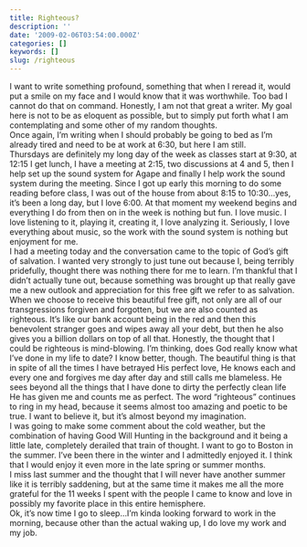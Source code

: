 ```yaml
---
title: Righteous?
description: ''
date: '2009-02-06T03:54:00.000Z'
categories: []
keywords: []
slug: /righteous
---
```


I want to write something profound, something that when I reread it, would put a smile on my face and I would know that it was worthwhile. Too bad I cannot do that on command. Honestly, I am not that great a writer. My goal here is not to be as eloquent as possible, but to simply put forth what I am contemplating and some other of my random thoughts.  
Once again, I’m writing when I should probably be going to bed as I’m already tired and need to be at work at 6:30, but here I am still.  
Thursdays are definitely my long day of the week as classes start at 9:30, at 12:15 I get lunch, I have a meeting at 2:15, two discussions at 4 and 5, then I help set up the sound system for Agape and finally I help work the sound system during the meeting. Since I got up early this morning to do some reading before class, I was out of the house from about 8:15 to 10:30…yes, it’s been a long day, but I love 6:00. At that moment my weekend begins and everything I do from then on in the week is nothing but fun. I love music. I love listening to it, playing it, creating it, I love analyzing it. Seriously, I love everything about music, so the work with the sound system is nothing but enjoyment for me.  
I had a meeting today and the conversation came to the topic of God’s gift of salvation. I wanted very strongly to just tune out because I, being terribly pridefully, thought there was nothing there for me to learn. I’m thankful that I didn’t actually tune out, because something was brought up that really gave me a new outlook and appreciation for this free gift we refer to as salvation. When we choose to receive this beautiful free gift, not only are all of our transgressions forgiven and forgotten, but we are also counted as righteous. It’s like our bank account being in the red and then this benevolent stranger goes and wipes away all your debt, but then he also gives you a billion dollars on top of all that. Honestly, the thought that I could be righteous is mind-blowing. I’m thinking, does God really know what I’ve done in my life to date? I know better, though. The beautiful thing is that in spite of all the times I have betrayed His perfect love, He knows each and every one and forgives me day after day and still calls me blameless. He sees beyond all the things that I have done to dirty the perfectly clean life He has given me and counts me as perfect. The word “righteous” continues to ring in my head, because it seems almost too amazing and poetic to be true. I want to believe it, but it’s almost beyond my imagination.  
I was going to make some comment about the cold weather, but the combination of having Good Will Hunting in the background and it being a little late, completely derailed that train of thought. I want to go to Boston in the summer. I’ve been there in the winter and I admittedly enjoyed it. I think that I would enjoy it even more in the late spring or summer months.  
I miss last summer and the thought that I will never have another summer like it is terribly saddening, but at the same time it makes me all the more grateful for the 11 weeks I spent with the people I came to know and love in possibly my favorite place in this entire hemisphere.  
Ok, it’s now time I go to sleep…I’m kinda looking forward to work in the morning, because other than the actual waking up, I do love my work and my job.
